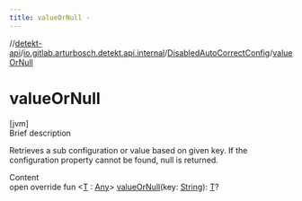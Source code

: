 ```yaml
---
title: valueOrNull -
---
```

//[detekt-api](../../index.md)/[io.gitlab.arturbosch.detekt.api.internal](../index.md)/[DisabledAutoCorrectConfig](index.md)/[valueOrNull](value-or-null.md)



# valueOrNull  
[jvm]  
Brief description  


Retrieves a sub configuration or value based on given key. If the configuration property cannot be found, null is returned.

  
Content  
open override fun <[T](value-or-null.md) : [Any](https://kotlinlang.org/api/latest/jvm/stdlib/kotlin/-any/index.html)> [valueOrNull](value-or-null.md)(key: [String](https://kotlinlang.org/api/latest/jvm/stdlib/kotlin/-string/index.html)): [T](value-or-null.md)?  



